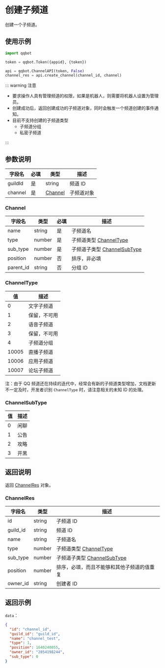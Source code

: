 # 创建子频道

创建一个子频道。
<PrivateDomain/>

## 使用示例

```python
import qqbot

token = qqbot.Token({appid}, {token})

api = qqbot.ChannelAPI(token, False)
channel_res = api.create_channel(channel_id, channel)
```

::: warning 注意

- 要求操作人具有管理频道的权限，如果是机器人，则需要将机器人设置为管理员。
- 创建成功后，返回创建成功的子频道对象，同时会触发一个频道创建的事件通知。
- 目前不支持创建的子频道类型
  - 子频道分组
  - 私密子频道

:::

## 参数说明

| 字段名  | 必填 | 类型                | 描述       |
| ------- | ---- | ------------------- | ---------- |
| guildId | 是   | string              | 频道 ID    |
| channel | 是   | [Channel](#channel) | 子频道对象 |

### Channel

| 字段名    | 类型   | 必填 | 描述                                           |
| --------- | ------ | ---- | ---------------------------------------------- |
| name      | string | 是   | 子频道名                                       |
| type      | number | 是   | 子频道类型 [ChannelType](#channeltype)         |
| sub_type  | number | 是   | 子频道子类型 [ChannelSubType](#channelsubtype) |
| position  | number | 否   | 排序，非必填     |
| parent_id | string | 否   | 分组 ID                                        |

### ChannelType

| 值    | 描述         |
| ----- | ------------ |
| 0     | 文字子频道   |
| 1     | 保留，不可用 |
| 2     | 语音子频道   |
| 3     | 保留，不可用 |
| 4     | 子频道分组   |
| 10005 | 直播子频道   |
| 10006 | 应用子频道   |
| 10007 | 论坛子频道   |

注：由于 QQ 频道还在持续的迭代中，经常会有新的子频道类型增加，文档更新不一定及时，开发者识别 `ChannelType` 时，请注意相关的未知 ID 的处理。

### ChannelSubType

| 值  | 描述 |
| --- | ---- |
| 0   | 闲聊 |
| 1   | 公告 |
| 2   | 攻略 |
| 3   | 开黑 |

## 返回说明

返回 [ChannelRes](#channelres) 对象。

### ChannelRes

| 字段名   | 类型   | 描述                                           |
| -------- | ------ | ---------------------------------------------- |
| id       | string | 子频道 ID                                      |
| guild_id | string | 频道 ID                                        |
| name     | string | 子频道名                                       |
| type     | number | 子频道类型 [ChannelType](#channeltype)         |
| sub_type | number | 子频道子类型 [ChannelSubType](#channelsubtype) |
| position | number | 排序，必填，而且不能够和其他子频道的值重复     |
| owner_id | string | 创建者 ID                                      |

## 返回示例

`data`：

```json
{
  "id": "channel_id",
  "guild_id": "guild_id",
  "name": "channel_test",
  "type": 1,
  "position": 1640240055,
  "owner_id": "2854198244",
  "sub_type": 0
}
```
